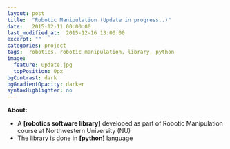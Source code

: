 ```yaml
---
layout: post
title:  "Robotic Manipulation (Update in progress..)"
date:   2015-12-11 00:00:00
last_modified_at:  2015-12-16 13:00:00
excerpt: ""
categories: project
tags:  robotics, robotic manipulation, library, python
image:
  feature: update.jpg
  topPosition: 0px
bgContrast: dark
bgGradientOpacity: darker
syntaxHighlighter: no
---
```

**About:**

* A **[robotics software library]** developed as part of Robotic Manipulation course at Northwestern University (NU)
* The library is done in **[python]** language 
